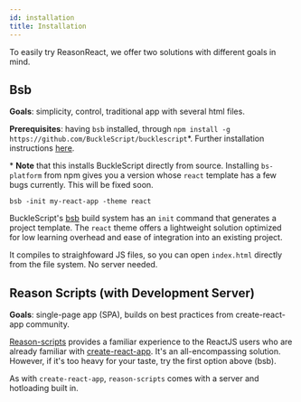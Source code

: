 ```yaml
---
id: installation
title: Installation
---
```


To easily try ReasonReact, we offer two solutions with different goals in mind.

## Bsb

**Goals**: simplicity, control, traditional app with several html files.

**Prerequisites**: having `bsb` installed, through `npm install -g https://github.com/BuckleScript/bucklescript`\*. Further installation instructions [here](http://bucklescript.github.io/bucklescript/Manual.html#_installation).

\* **Note** that this installs BuckleScript directly from source. Installing `bs-platform` from npm gives you a version whose `react` template has a few bugs currently. This will be fixed soon.

`bsb -init my-react-app -theme react`

BuckleScript's [bsb](http://bucklescript.github.io/bucklescript/Manual.html#_bucklescript_build_system_code_bsb_code) build system has an `init` command that generates a project template. The `react` theme offers a lightweight solution optimized for low learning overhead and ease of integration into an existing project.

It compiles to straighfoward JS files, so you can open `index.html` directly from the file system. No server needed.

## Reason Scripts (with Development Server)

**Goals**: single-page app (SPA), builds on best practices from create-react-app community.

[Reason-scripts](https://github.com/reasonml-community/reason-scripts) provides a familiar experience to the ReactJS users who are already familiar with [create-react-app](https://github.com/facebookincubator/create-react-app). It's an all-encompassing solution. However, if it's too heavy for your taste, try the first option above (bsb).

As with `create-react-app`, `reason-scripts` comes with a server and hotloading built in.
